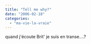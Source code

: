```yaml
---
title: "Tell me why?"
date: "2006-02-18"
categories: 
  - "ma-vie-la-vraie"
---
```


  
quand j'écoute Brit' je suis en transe....?
